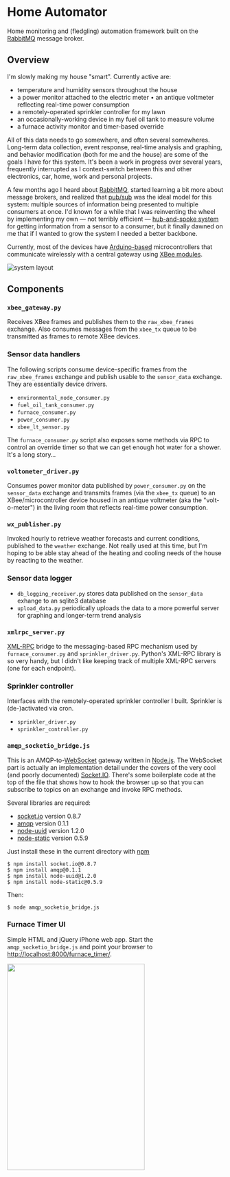 Home Automator
==============

Home monitoring and (fledgling) automation framework built on the [RabbitMQ][1] message broker.

Overview
--------

I'm slowly making my house "smart".  Currently active are:

* temperature and humidity sensors throughout the house
* a power monitor attached to the electric meter
• an antique voltmeter reflecting real-time power consumption
* a remotely-operated sprinkler controller for my lawn
* an occasionally-working device in my fuel oil tank to measure volume
* a furnace activity monitor and timer-based override

All of this data needs to go somewhere, and often several somewheres.  Long-term data collection, event response, real-time analysis and graphing, and behavior modification (both for me and the house) are some of the goals I have for this system.  It's been a work in progress over several years, frequently interrupted as I context-switch between this and other electronics, car, home, work and personal projects.

A few months ago I heard about [RabbitMQ][1], started learning a bit more about message brokers, and realized that [pub/sub][2] was the ideal model for this system: multiple sources of information being presented to multiple consumers at once.  I'd known for a while that I was reinventing the wheel by implementing my own — not terribly efficient — [hub-and-spoke system][3] for getting information from a sensor to a consumer, but it finally dawned on me that if I wanted to grow the system I needed a better backbone.

Currently, most of the devices have [Arduino-based][4] microcontrollers that communicate wirelessly with a central gateway using [XBee modules][5].

![system layout](https://github.com/blalor/home-automator/wiki/images/system%20layout.png "system layout")

Components
----------

### `xbee_gateway.py`

Receives XBee frames and publishes them to the `raw_xbee_frames` exchange.  Also consumes messages from the `xbee_tx` queue to be transmitted as frames to remote XBee devices.

### Sensor data handlers

The following scripts consume device-specific frames from the `raw_xbee_frames` exchange and publish usable to the `sensor_data` exchange.  They are essentially device drivers.

* `environmental_node_consumer.py`
* `fuel_oil_tank_consumer.py`
* `furnace_consumer.py`
* `power_consumer.py`
* `xbee_lt_sensor.py`

The `furnace_consumer.py` script also exposes some methods via RPC to control an override timer so that we can get enough hot water for a shower.  It's a long story…

### `voltometer_driver.py`

Consumes power monitor data published by `power_consumer.py` on the `sensor_data` exchange and transmits frames (via the `xbee_tx` queue) to an XBee/microcontroller device housed in an antique voltmeter (aka the "volt-o-meter") in the living room that reflects real-time power consumption.

### `wx_publisher.py`

Invoked hourly to retrieve weather forecasts and current conditions, published to the `weather` exchange.  Not really used at this time, but I'm hoping to be able stay ahead of the heating and cooling needs of the house by reacting to the weather.

### Sensor data logger

* `db_logging_receiver.py` stores data published on the `sensor_data` exhange to an sqlite3 database
* `upload_data.py` periodically uploads the data to a more powerful server for graphing and longer-term trend analysis

### `xmlrpc_server.py`

[XML-RPC][6] bridge to the messaging-based RPC mechanism used by `furnace_consumer.py` and `sprinkler_driver.py`.  Python's XML-RPC library is so very handy, but I didn't like keeping track of multiple XML-RPC servers (one for each endpoint).

### Sprinkler controller

Interfaces with the remotely-operated sprinkler controller I built.  Sprinkler is (de-)activated via cron.

* `sprinkler_driver.py`
* `sprinkler_controller.py`

### `amqp_socketio_bridge.js`

This is an AMQP-to-[WebSocket][websocket] gateway written in [Node.js][nodejs].  The WebSocket part is actually an implementation detail under the covers of the very cool (and poorly documented) [Socket.IO][socketio].  There's some boilerplate code at the top of the file that shows how to hook the browser up so that you can subscribe to topics on an exchange and invoke RPC methods.

Several libraries are required:

* [socket.io][socketio] version 0.8.7
* [amqp][node-amqp] version 0.1.1
* [node-uuid][node-uuid] version 1.2.0
* [node-static][node-static] version 0.5.9

Just install these in the current directory with [npm][npm]

    $ npm install socket.io@0.8.7
    $ npm install amqp@0.1.1
    $ npm install node-uuid@1.2.0
    $ npm install node-static@0.5.9

Then:

    $ node amqp_socketio_bridge.js

### Furnace Timer UI

Simple HTML and jQuery iPhone web app.  Start the `amqp_socketio_bridge.js` and point your browser to [http://localhost:8000/furnace_timer/](http://localhost:8000/furnace_timer/).

<img src="https://github.com/blalor/home-automator/wiki/images/furnace%20timer%20screenshot.png" width="320" height="480" />

[1]: http://www.rabbitmq.com/
[2]: http://en.wikipedia.org/wiki/Publish/subscribe
[3]: https://github.com/blalor/home-automator/tree/b4a59caab7da5b0771b1b6abc151f1b64eedd326
[4]: http://arduino.cc/
[5]: http://www.ladyada.net/make/xbee/
[6]: http://en.wikipedia.org/wiki/XML-RPC
[nodejs]: http://nodejs.org/
[websocket]: http://en.wikipedia.org/wiki/WebSocket
[socketio]: http://socket.io/
[node-amqp]: http://github.com/postwait/node-amqp
[node-uuid]: http://github.com/broofa/node-uuid
[node-static]: http://github.com/cloudhead/node-static
[npm]: http://npmjs.org/
